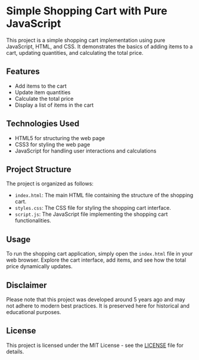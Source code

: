 # Simple Shopping Cart with Pure JavaScript

This project is a simple shopping cart implementation using pure JavaScript, HTML, and CSS. It demonstrates the basics of adding items to a cart, updating quantities, and calculating the total price.

## Features

* Add items to the cart
* Update item quantities
* Calculate the total price
* Display a list of items in the cart

## Technologies Used

* HTML5 for structuring the web page
* CSS3 for styling the web page
* JavaScript for handling user interactions and calculations

## Project Structure

The project is organized as follows:

- `index.html`: The main HTML file containing the structure of the shopping cart.
- `styles.css`: The CSS file for styling the shopping cart interface.
- `script.js`: The JavaScript file implementing the shopping cart functionalities.

## Usage

To run the shopping cart application, simply open the `index.html` file in your web browser. Explore the cart interface, add items, and see how the total price dynamically updates.

## Disclaimer

Please note that this project was developed around 5 years ago and may not adhere to modern best practices. It is preserved here for historical and educational purposes.

## License

This project is licensed under the MIT License - see the [LICENSE](LICENSE) file for details.




